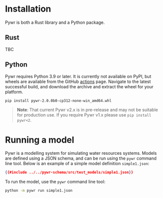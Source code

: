 # Installation

Pywr is both a Rust library and a Python package.

## Rust

TBC

## Python

Pywr requires Python 3.9 or later.
It is currently not available on PyPI, but wheels are available from the GitHub [actions](https://github.com/pywr/pywr-next/actions) page.
Navigate to the latest successful build, and download the archive and extract the wheel for your platform.

```bash
pip install pywr-2.0.0b0-cp312-none-win_amd64.whl
```
> **Note**: That current Pywr v2.x is in pre-release and may not be suitable for production use.
> If you require Pywr v1.x please use `pip install pywr<2`.


# Running a model

Pywr is a modelling system for simulating water resources systems.
Models are defined using a JSON schema, and can be run using the `pywr` command line tool.
Below is an example of a simple model definition `simple1.json`:

```json
{{#include ../../pywr-schema/src/test_models/simple1.json}}
```

To run the model, use the `pywr` command line tool:

```bash
python -m pywr run simple1.json
```
